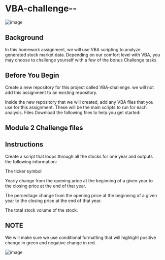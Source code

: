 # VBA-challenge--
![image](https://user-images.githubusercontent.com/106934375/187583385-2b00f96d-9edb-4542-be38-4fb84e0740d8.png)

## Background
In this homework assignment, we will use VBA scripting to analyze generated stock market data. Depending on our comfort level with VBA, you may choose to challenge yourself with a few of the bonus Challenge tasks.

## Before You Begin
Create a new repository for this project called VBA-challenge. we will not add this assignment to an existing repository.

Inside the new repository that we will created, add any VBA files that you use for this assignment. These will be the main scripts to run for each analysis.
Files
Download the following files to help you get started:

## Module 2 Challenge files

## Instructions
Create a script that loops through all the stocks for one year and outputs the following information:

The ticker symbol

Yearly change from the opening price at the beginning of a given year to the closing price at the end of that year.

The percentage change from the opening price at the beginning of a given year to the closing price at the end of that year.

The total stock volume of the stock.

## NOTE
We will make sure we use conditional formatting that will highlight positive change in green and negative change in red.


![image](https://user-images.githubusercontent.com/106934375/187582003-3553c7e5-5ed8-4272-9620-6e07ccd19303.png)


